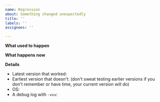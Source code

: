 ```yaml
---
name: Regression
about: Something changed unexpectedly
title: ''
labels: ''
assignees: ''

---
```


**What used to happen**

**What happens now**

**Details**
- Latest version that worked:
- Earliest version that doesn't: (don't sweat testing earlier versions if you don't remember or have time, your current version will do)
- OS:
- A debug log with `-vvv`:

```
```

<!-- You may truncate the log to just the part supporting your report if you're confident the rest is irrelevant. If it contains sensitive information (if you can't reduce/reproduce outside of work you'd rather remain private, you can either redact it or send it by email.) -->
